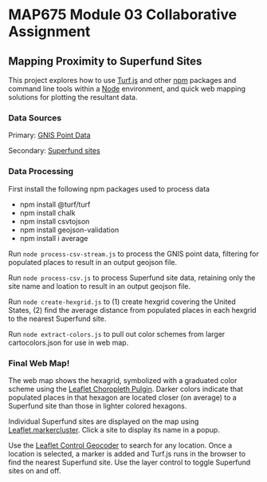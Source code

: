 # MAP675 Module 03 Collaborative Assignment
## Mapping Proximity to Superfund Sites

This project explores how to use [Turf.js](https://turfjs.org/[) and other [npm](https://www.npmjs.com/) packages and command line tools within a [Node](https://github.com/nodejs/node) environment, and quick web mapping solutions for plotting the resultant data.


### Data Sources

Primary: [GNIS Point Data](https://www.usgs.gov/core-science-systems/ngp/board-on-geographic-names/download-gnis-data)

Secondary: [Superfund sites](https://www.gao.gov/products/GAO-20-73)


### Data Processing

First install the following npm packages used to process data
* npm install @turf/turf
* npm install chalk
* npm install csvtojson
* npm install geojson-validation
* npm install i average

Run `node process-csv-stream.js` to process the GNIS point data, filtering for populated places to result in an output geojson file.

Run `node process-csv.js` to process Superfund site data, retaining only the site name and loation to result in an output geojson file.

Run `node create-hexgrid.js` to (1) create hexgrid covering the United States, (2) find the average distance from populated places in each hexgrid to the nearest Superfund site.

Run `node extract-colors.js` to pull out color schemes from larger cartocolors.json for use in web map.


### Final Web Map!

The web map shows the hexagrid, symbolized with a graduated color scheme using the [Leaflet Choropleth Pulgin](https://github.com/timwis/leaflet-choropleth). Darker colors indicate that populated places in that hexagon are located closer (on average) to a Superfund site than those in lighter colored hexagons.

Individual Superfund sites are displayed on the map using [Leaflet.markercluster](https://github.com/Leaflet/Leaflet.markercluster). Click a site to display its name in a popup.

Use the [Leaflet Control Geocoder](https://github.com/perliedman/leaflet-control-geocoder) to search for any location. Once a location is selected, a marker is added and Turf.js runs in the browser to find the nearest Superfund site. Use the layer control to toggle Superfund sites on and off.